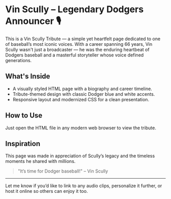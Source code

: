 # Vin Scully – Legendary Dodgers Announcer 🎙️

This is a Vin Scully Tribute — a simple yet heartfelt page dedicated to one of baseball’s most iconic voices. With a career spanning 66 years, Vin Scully wasn't just a broadcaster — he was the enduring heartbeat of Dodgers baseball and a masterful storyteller whose voice defined generations.

## What's Inside
- A visually styled HTML page with a biography and career timeline.
- Tribute-themed design with classic Dodger blue and white accents.
- Responsive layout and modernized CSS for a clean presentation.

## How to Use
Just open the HTML file in any modern web browser to view the tribute.

## Inspiration
This page was made in appreciation of Scully’s legacy and the timeless moments he shared with millions.

> "It’s time for Dodger baseball!" – Vin Scully

---

Let me know if you’d like to link to any audio clips, personalize it further, or host it online so others can enjoy it too.
